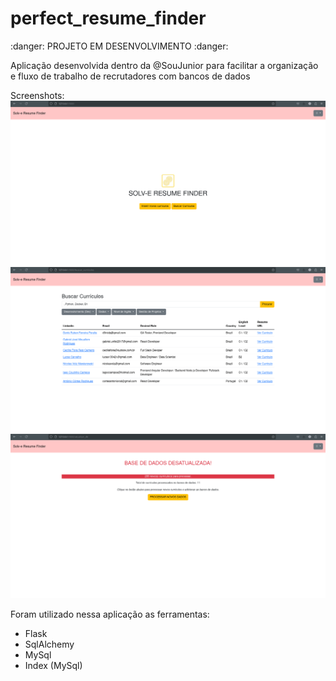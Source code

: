 # perfect_resume_finder

:danger: PROJETO EM DESENVOLVIMENTO :danger:

Aplicação desenvolvida dentro da @SouJunior para facilitar a organização e fluxo de trabalho de recrutadores com bancos de dados

Screenshots:
![Screenshot 1](/screenshots/screenshot_home.png)
![Screenshot 2](/screenshots/screenshot_find_resume.png)
![Screenshot 3](/screenshots/screenshot_update_db.png)

Foram utilizado nessa aplicação as ferramentas:

- Flask
- SqlAlchemy
- MySql
- Index (MySql)
